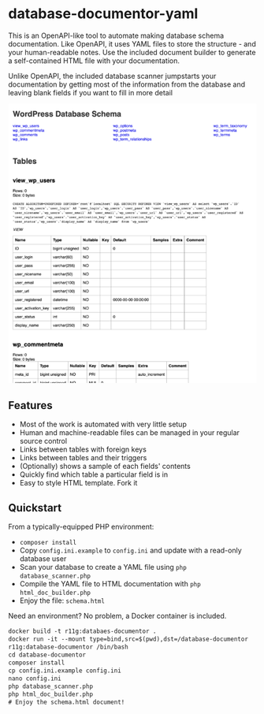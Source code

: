 # database-documentor-yaml

This is an OpenAPI-like tool to automate making database schema documentation. Like OpenAPI, it
uses YAML files to store the structure - and your human-readable notes. Use the included document
builder to generate a self-contained HTML file with your documentation.

Unlike OpenAPI, the included database scanner jumpstarts your documentation by getting most
of the information from the database and leaving blank fields if you want to fill in more detail

![Screenshot of generated documentation](src/screenshot/wordpress-readme.png)

## Features
- Most of the work is automated with very little setup
- Human and machine-readable files can be managed in your regular source control
- Links between tables with foreign keys 
- Links between tables and their triggers
- (Optionally) shows a sample of each fields' contents
- Quickly find which table a particular field is in
- Easy to style HTML template. Fork it

## Quickstart

From a typically-equipped PHP environment:
- `composer install`
- Copy `config.ini.example` to `config.ini` and update with a read-only database user
- Scan your database to create a YAML file using `php database_scanner.php`
- Compile the YAML file to HTML documentation with `php html_doc_builder.php`
- Enjoy the file: `schema.html`

Need an environment? No problem, a Docker container is included.

```
docker build -t r11g:databaes-documentor .
docker run -it --mount type=bind,src=$(pwd),dst=/database-documentor  r11g:database-documentor /bin/bash
cd database-documentor
composer install
cp config.ini.example config.ini
nano config.ini
php database_scanner.php
php html_doc_builder.php 
# Enjoy the schema.html document!
```


